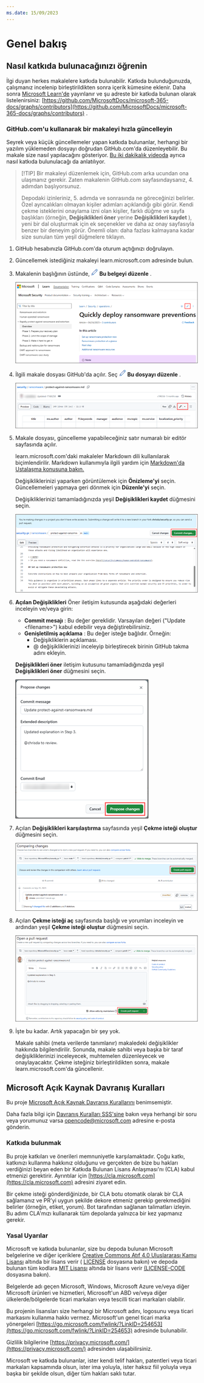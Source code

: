 ```yaml
---
ms.date: 15/09/2023
---
```


# Genel bakış

## Nasıl katkıda bulunacağınızı öğrenin

İlgi duyan herkes makalelere katkıda bulunabilir. Katkıda bulunduğunuzda, çalışmanız incelenip birleştirildikten sonra içerik kümesine eklenir. Daha sonra [Microsoft Learn'de](https://learn.microsoft.com/) yayınlanır ve şu adreste bir katkıda bulunan olarak listelenirsiniz: [https://github.com/MicrosoftDocs/microsoft-365-docs/graphs/contributors](https://github.com/MicrosoftDocs/microsoft-365-docs/graphs/contributors) .

### GitHub.com'u kullanarak bir makaleyi hızla güncelleyin

Seyrek veya küçük güncellemeler yapan katkıda bulunanlar, herhangi bir yazılım yüklemeden dosyayı doğrudan GitHub.com'da düzenleyebilir. Bu makale size nasıl yapılacağını gösteriyor. [Bu iki dakikalık videoda](https://learn-video.azurefd.net/vod/player?id=b5167c5a-9c69-499b-99ac-e5467882bc92) ayrıca nasıl katkıda bulunulacağı da anlatılıyor.

> [!TIP] Bir makaleyi düzenlemek için, GitHub.com arka ucundan ona ulaşmanız gerekir. Zaten makalenin GitHub.com sayfasındaysanız, 4. adımdan başlıyorsunuz.
>
> Depodaki izinleriniz, 5. adımda ve sonrasında ne göreceğinizi belirler. Özel ayrıcalıkları olmayan kişiler adımları açıklandığı gibi görür. Kendi çekme isteklerini onaylama izni olan kişiler, farklı düğme ve sayfa başlıkları (örneğin, **Değişiklikleri öner** yerine **Değişiklikleri kaydet** ), yeni bir dal oluşturmak için ek seçenekler ve daha az onay sayfasıyla benzer bir deneyim görür. Önemli olan: daha fazlası kalmayana kadar size sunulan tüm yeşil düğmelere tıklayın.

1. GitHub hesabınızla GitHub.com'da oturum açtığınızı doğrulayın.

2. Güncellemek istediğiniz makaleyi learn.microsoft.com adresinde bulun.

3. Makalenin başlığının üstünde, ![Bu belgeyi düzenle simgesi.](microsoft-365/media/m365-cc-sc-edit-icon.png) **Bu belgeyi düzenle** .

    ![learn.microsoft.com makalesindeki bu belge düğmesinin nasıl düzenleneceğine dair ekran görüntüsü.](microsoft-365/media/quick-update-edit-button-on-learn-page.png)

4. İlgili makale dosyası GitHub'da açılır. Seç ![Bu dosya simgesini düzenle.](microsoft-365/media/m365-cc-sc-edit-icon.png) **Bu dosyayı düzenle** .

    ![GitHub makale dosyasında bu belge düğmesinin nasıl düzenleneceğine dair ekran görüntüsü.](microsoft-365/media/quick-update-edit-button-on-github-page.png)

5. Makale dosyası, güncelleme yapabileceğiniz satır numaralı bir editör sayfasında açılır.

    learn.microsoft.com'daki makaleler Markdown dili kullanılarak biçimlendirilir. Markdown kullanımıyla ilgili yardım için [Markdown'da Ustalaşma konusuna bakın.](https://guides.github.com/features/mastering-markdown/)

    Değişikliklerinizi yaparken görüntülemek için **Önizleme'yi** seçin. Güncellemeleri yapmaya geri dönmek için **Düzenle'yi** seçin.

    Değişikliklerinizi tamamladığınızda yeşil **Değişiklikleri kaydet** düğmesini seçin.

    ![Makale düzenleme sayfasındaki yeşil Değişiklikleri kaydet düğmesinin nasıl seçileceğine dair ekran görüntüsü.](microsoft-365/media/quick-update-editor-page.png)

6. **Açılan Değişiklikleri** Öner iletişim kutusunda aşağıdaki değerleri inceleyin ve/veya girin:

    - **Commit mesajı** : Bu değer gereklidir. Varsayılan değeri ("Update &lt;filename&gt;") kabul edebilir veya değiştirebilirsiniz.
    - **Genişletilmiş açıklama** : Bu değer isteğe bağlıdır. Örneğin:
        - Değişikliklerin açıklaması.
        - @ değişikliklerinizi inceleyip birleştirecek birinin GitHub takma adını ekleyin.

    **Değişiklikleri öner** iletişim kutusunu tamamladığınızda yeşil **Değişiklikleri öner** düğmesini seçin.

    ![Değişiklikleri öner iletişim kutusundaki yeşil Değişiklikleri öner düğmesinin nasıl seçileceğine dair ekran görüntüsü.](microsoft-365/media/quick-update-propose-changes-dialog.png)

7. Açılan **Değişiklikleri karşılaştırma** sayfasında yeşil **Çekme isteği oluştur** düğmesini seçin.

    ![Değişiklikleri karşılaştırma sayfasındaki Yeşil Çekme isteği oluştur düğmesinin nasıl seçileceğine dair ekran görüntüsü.](microsoft-365/media/quick-update-comparing-changes-page.png)

8. Açılan **Çekme isteği aç** sayfasında başlığı ve yorumları inceleyin ve ardından yeşil **Çekme isteği oluştur** düğmesini seçin.

    ![Çekme isteği aç sayfasındaki Yeşil Çekme isteği oluştur düğmesinin nasıl seçileceğine dair ekran görüntüsü.](microsoft-365/media/quick-update-open-a-pull-request-page.png)

9. İşte bu kadar. Artık yapacağın bir şey yok.

    Makale sahibi (meta verilerde tanımlanır) makaledeki değişiklikler hakkında bilgilendirilir. Sonunda, makale sahibi veya başka bir taraf değişikliklerinizi inceleyecek, muhtemelen düzenleyecek ve onaylayacaktır. Çekme isteğiniz birleştirildikten sonra, makale learn.microsoft.com'da güncellenir.

## Microsoft Açık Kaynak Davranış Kuralları

Bu proje [Microsoft Açık Kaynak Davranış Kurallarını](https://opensource.microsoft.com/codeofconduct/) benimsemiştir.

Daha fazla bilgi için [Davranış Kuralları SSS'sine](https://opensource.microsoft.com/codeofconduct/faq/) bakın veya herhangi bir soru veya yorumunuz varsa [opencode@microsoft.com](mailto:opencode@microsoft.com) adresine e-posta gönderin.

### Katkıda bulunmak

Bu proje katkıları ve önerileri memnuniyetle karşılamaktadır. Çoğu katkı, katkınızı kullanma hakkınız olduğunu ve gerçekten de bize bu hakları verdiğinizi beyan eden bir Katkıda Bulunan Lisans Anlaşması'nı (CLA) kabul etmenizi gerektirir. Ayrıntılar için [https://cla.microsoft.com](https://cla.microsoft.com) adresini ziyaret edin.

Bir çekme isteği gönderdiğinizde, bir CLA botu otomatik olarak bir CLA sağlamanız ve PR'yi uygun şekilde dekore etmeniz gerekip gerekmediğini belirler (örneğin, etiket, yorum). Bot tarafından sağlanan talimatları izleyin. Bu adımı CLA'mızı kullanarak tüm depolarda yalnızca bir kez yapmanız gerekir.

### Yasal Uyarılar

Microsoft ve katkıda bulunanlar, size bu depoda bulunan Microsoft belgelerine ve diğer içeriklere [Creative Commons Atıf 4.0 Uluslararası Kamu Lisansı](https://creativecommons.org/licenses/by/4.0/legalcode) altında bir lisans verir ( [LICENSE](LICENSE) dosyasına bakın) ve depoda bulunan tüm kodlara [MIT Lisansı](https://opensource.org/licenses/MIT) altında bir lisans verir [(LICENSE-CODE](LICENSE-CODE) dosyasına bakın).

Belgelerde adı geçen Microsoft, Windows, Microsoft Azure ve/veya diğer Microsoft ürünleri ve hizmetleri, Microsoft'un ABD ve/veya diğer ülkelerde/bölgelerde ticari markaları veya tescilli ticari markaları olabilir.

Bu projenin lisansları size herhangi bir Microsoft adını, logosunu veya ticari markasını kullanma hakkı vermez. Microsoft'un genel ticari marka yönergeleri [https://go.microsoft.com/fwlink/?LinkID=254653](https://go.microsoft.com/fwlink/?LinkID=254653) adresinde bulunabilir.

Gizlilik bilgilerine [https://privacy.microsoft.com/](https://privacy.microsoft.com/) adresinden ulaşabilirsiniz.

Microsoft ve katkıda bulunanlar, ister kendi telif hakları, patentleri veya ticari markaları kapsamında olsun, ister ima yoluyla, ister haksız fiil yoluyla veya başka bir şekilde olsun, diğer tüm hakları saklı tutar.
